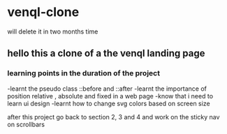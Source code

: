 # venql-clone

will delete it in two months time

## hello this a clone of a the venql landing page

### learning points in the duration of the project

-learnt the pseudo class ::before and ::after
-learnt the importance of position relative , absolute and fixed in a web page
-know that i need to learn ui design
-learnt how to change svg colors based on screen size

after this project go back to section 2, 3 and 4 and work on the sticky nav on scrollbars
